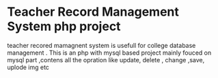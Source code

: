 # Teacher Record Management System php project
 teacher recored mamagnent system is usefull for college database management . This is an php with mysql based project mainly fouced on mysql part ,contens all the opration like update, delete , change ,save, uplode img etc 

